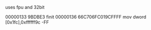 uses fpu and 32bit

00000133  9BDBE3            finit
00000136  66C706FC019CFFFF  mov dword [0x1fc],0xffffff9c
         -FF
